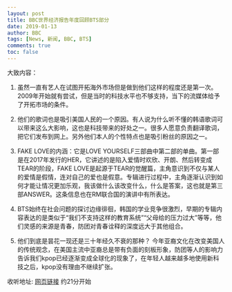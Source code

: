 ```yaml
---
layout: post
title: BBC世界经济报告年度回顾BTS部分
date: 2019-01-13
author: BBC
tags: [News, 新闻, BBC, BTS]
comments: true
toc: false
---
```


大致内容：

1. 虽然一直有艺人在试图开拓海外市场但是做到他们这样的程度还是第一次。2009年开始就有尝试，但是当时的科技水平也不够支持，当下的流媒体给予了开拓市场的条件。

2. 他们的歌词也是吸引美国人民的一个原因。有人说为什么听不懂的韩语歌词可以带来这么大影响，这也是科技带来的好处之一。很多人愿意负责翻译歌词，把它们发布到网上。另外他们本人的个性特点也是吸引粉丝的原因之一。

3. FAKE LOVE的内涵：它是LOVE YOURSELF三部曲中第二部的单曲。第一部是在2017年发行的HER，它讲述的是陷入爱情时欢欣、开朗、然后转变成TEAR的阶段，FAKE LOVE是起源于TEAR的觉醒篇，主角意识到不仅与某人的爱情是假情，连对自己的爱也是假意。专辑进行过程中，主角逐渐认识到如何才能让情况更加乐观，我该做什么该改变什么，什么是答案，这也就是第三部ANSWER。这条信息也在RM联合国的演讲中有所表达。

4. BTS始终在社会问题的探讨边缘徘徊，韩国的学业竞争很激烈，早期的专辑内容表达的是类似于“我们不支持这样的教育系统”“父母给的压力过大”等等，他们灵感的来源是青春，防团对青春诠释的深度远大于其他组合。

5. 他们到底是昙花一现还是三十年经久不衰的那种？
   今年亚裔文化在改变美国人的传统观念，在美国主流中亚裔总是带有负面的刻板形象，防团等人的影响力告诉我们kpop已经逐渐变成全球化的现象了，在年轻人越来越多地使用新科技之后，kpop没有理由不继续扩张。

收听地址: [网页链接](http://t.cn/EqJ6dex) 约21分开始